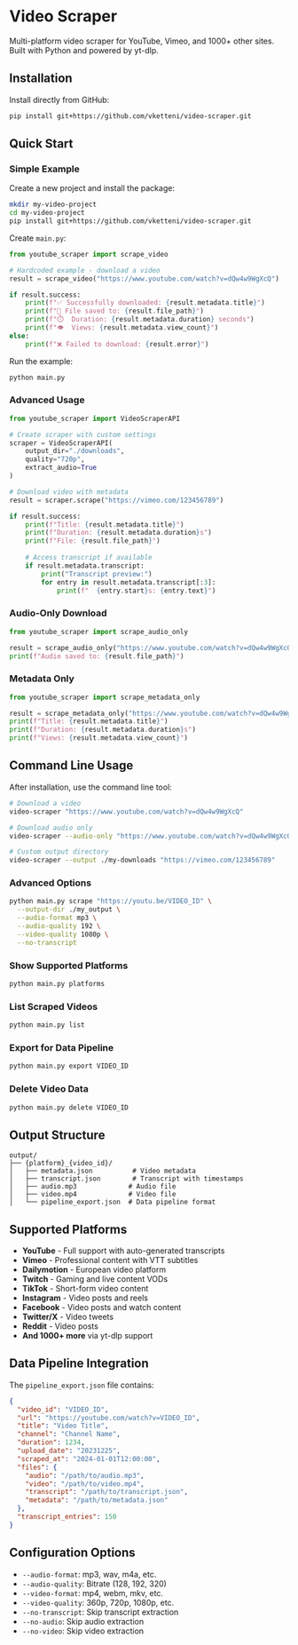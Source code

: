 # Video Scraper

Multi-platform video scraper for YouTube, Vimeo, and 1000+ other sites. Built with Python and powered by yt-dlp.

## Installation

Install directly from GitHub:

```bash
pip install git+https://github.com/vketteni/video-scraper.git
```

## Quick Start

### Simple Example

Create a new project and install the package:

```bash
mkdir my-video-project
cd my-video-project
pip install git+https://github.com/vketteni/video-scraper.git
```

Create `main.py`:

```python
from youtube_scraper import scrape_video

# Hardcoded example - download a video
result = scrape_video("https://www.youtube.com/watch?v=dQw4w9WgXcQ")

if result.success:
    print(f"✅ Successfully downloaded: {result.metadata.title}")
    print(f"📁 File saved to: {result.file_path}")
    print(f"⏱️  Duration: {result.metadata.duration} seconds")
    print(f"👁️  Views: {result.metadata.view_count}")
else:
    print(f"❌ Failed to download: {result.error}")
```

Run the example:

```bash
python main.py
```

### Advanced Usage

```python
from youtube_scraper import VideoScraperAPI

# Create scraper with custom settings
scraper = VideoScraperAPI(
    output_dir="./downloads",
    quality="720p",
    extract_audio=True
)

# Download video with metadata
result = scraper.scrape("https://vimeo.com/123456789")

if result.success:
    print(f"Title: {result.metadata.title}")
    print(f"Duration: {result.metadata.duration}s")
    print(f"File: {result.file_path}")
    
    # Access transcript if available
    if result.metadata.transcript:
        print("Transcript preview:")
        for entry in result.metadata.transcript[:3]:
            print(f"  {entry.start}s: {entry.text}")
```

### Audio-Only Download

```python
from youtube_scraper import scrape_audio_only

result = scrape_audio_only("https://www.youtube.com/watch?v=dQw4w9WgXcQ")
print(f"Audio saved to: {result.file_path}")
```

### Metadata Only

```python
from youtube_scraper import scrape_metadata_only

result = scrape_metadata_only("https://www.youtube.com/watch?v=dQw4w9WgXcQ")
print(f"Title: {result.metadata.title}")
print(f"Duration: {result.metadata.duration}s")
print(f"Views: {result.metadata.view_count}")
```

## Command Line Usage

After installation, use the command line tool:

```bash
# Download a video
video-scraper "https://www.youtube.com/watch?v=dQw4w9WgXcQ"

# Download audio only
video-scraper --audio-only "https://www.youtube.com/watch?v=dQw4w9WgXcQ"

# Custom output directory
video-scraper --output ./my-downloads "https://vimeo.com/123456789"
```

### Advanced Options

```bash
python main.py scrape "https://youtu.be/VIDEO_ID" \
  --output-dir ./my_output \
  --audio-format mp3 \
  --audio-quality 192 \
  --video-quality 1080p \
  --no-transcript
```

### Show Supported Platforms

```bash
python main.py platforms
```

### List Scraped Videos

```bash
python main.py list
```

### Export for Data Pipeline

```bash
python main.py export VIDEO_ID
```

### Delete Video Data

```bash
python main.py delete VIDEO_ID
```

## Output Structure

```
output/
├── {platform}_{video_id}/
│   ├── metadata.json          # Video metadata
│   ├── transcript.json        # Transcript with timestamps
│   ├── audio.mp3             # Audio file
│   ├── video.mp4             # Video file
│   └── pipeline_export.json  # Data pipeline format
```

## Supported Platforms

- **YouTube** - Full support with auto-generated transcripts
- **Vimeo** - Professional content with VTT subtitles
- **Dailymotion** - European video platform
- **Twitch** - Gaming and live content VODs
- **TikTok** - Short-form video content
- **Instagram** - Video posts and reels
- **Facebook** - Video posts and watch content
- **Twitter/X** - Video tweets
- **Reddit** - Video posts
- **And 1000+ more** via yt-dlp support

## Data Pipeline Integration

The `pipeline_export.json` file contains:

```json
{
  "video_id": "VIDEO_ID",
  "url": "https://youtube.com/watch?v=VIDEO_ID",
  "title": "Video Title",
  "channel": "Channel Name",
  "duration": 1234,
  "upload_date": "20231225",
  "scraped_at": "2024-01-01T12:00:00",
  "files": {
    "audio": "/path/to/audio.mp3",
    "video": "/path/to/video.mp4",
    "transcript": "/path/to/transcript.json",
    "metadata": "/path/to/metadata.json"
  },
  "transcript_entries": 150
}
```

## Configuration Options

- `--audio-format`: mp3, wav, m4a, etc.
- `--audio-quality`: Bitrate (128, 192, 320)
- `--video-format`: mp4, webm, mkv, etc.
- `--video-quality`: 360p, 720p, 1080p, etc.
- `--no-transcript`: Skip transcript extraction
- `--no-audio`: Skip audio extraction
- `--no-video`: Skip video extraction